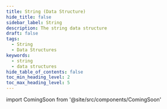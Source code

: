 ```yaml
---
title: String (Data Structure)
hide_title: false
sidebar_label: String
description: The string data structure
draft: false
tags: 
  - String
  - Data Structures
keywords: 
  - string
  - data structures
hide_table_of_contents: false
toc_min_heading_level: 2
toc_max_heading_level: 5
---
```


import ComingSoon from '@site/src/components/ComingSoon'

<ComingSoon />
